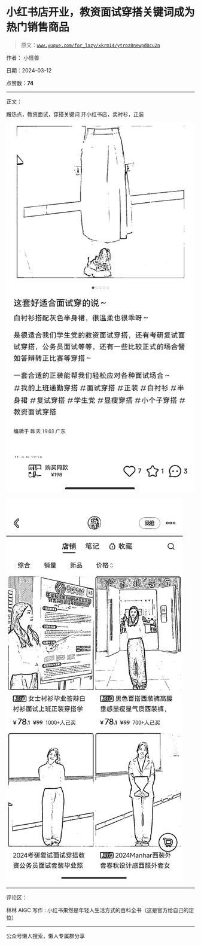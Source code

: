 # 小红书店开业，教资面试穿搭关键词成为热门销售商品

> 原文：[`www.yuque.com/for_lazy/xkrm14/ytroz8newpd0cu2n`](https://www.yuque.com/for_lazy/xkrm14/ytroz8newpd0cu2n)

作者： 小怪兽

日期：2024-03-12

点赞数：**74**

* * *

正文：

蹭热点，教资面试，穿搭关键词 开小红书店，卖衬衫，正装

![](img/f96d37579896400a8440f095629c7718.png)

![](img/d4dcf703451aa23c4507fcd0fec80e42.png)

* * *

评论区：

林林 AIGC 写作 : 小红书果然是年轻人生活方式的百科全书（这是官方给自己的定位）

* * *

公众号懒人搜索，懒人专属群分享